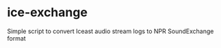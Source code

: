 ice-exchange
============

Simple script to convert Iceast audio stream logs to NPR SoundExchange format
